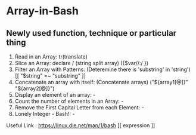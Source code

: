 # Array-in-Bash

## Newly used function, technique or particular thing 
1. Read in an Array: tr(translate)  
2. Slice an Array: declare / (string split array) ({$var//:/ })  
3. Filter an Array with Patterns: (Deteremine there is 'substring' in 'string') [[ "$string" =~ "substring" ]]  
4. Concatenate an array with itself: (Concatenate arrays) ("${array1[@]}" "${array2[@]}")  
5. Display an element of an array: -  
6. Count the number of elements in an Array: -  
7. Remove the First Capital Letter from each Element: -  
8. Lonely Integer - Bash!: -  


Useful Link : https://linux.die.net/man/1/bash
[[ expression ]]
